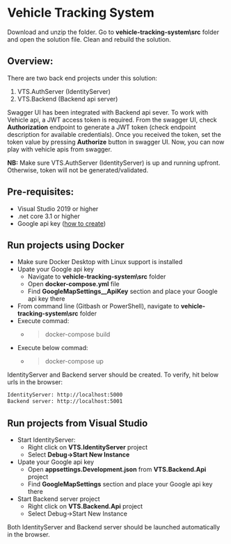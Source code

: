 # Vehicle Tracking System
Download and unzip the folder. Go to **vehicle-tracking-system\src** folder and open the solution file. Clean and rebuild the solution.

## Overview:
There are two back end projects under this solution:
1. VTS.AuthServer (IdentityServer)
2. VTS.Backend (Backend api server)

Swagger UI has been integrated with Backend api sever. To work with Vehicle api, a JWT access token is required. From the swagger UI, check **Authorization** endpoint to generate a JWT token (check endpoint description for available credentials). Once you received the token, set the token value by pressing **Authorize** button in swagger UI. Now, you can now play with vehicle apis from swagger.

**NB:** Make sure VTS.AuthServer (IdentityServer) is up and running upfront. Otherwise, token will not be generated/validated.

## Pre-requisites:
- Visual Studio 2019 or higher
- .net core 3.1 or higher
- Google api key ([how to create](https://developers.google.com/maps/documentation/maps-static/get-api-key))

## Run projects using Docker
+ Make sure Docker Desktop with Linux support is installed
+ Upate your Google api key
  * Navigate to **vehicle-tracking-system\src** folder
  * Open **docker-compose.yml** file
  * Find **GoogleMapSettings__ApiKey** section and place your Google api key there
+ From command line (Gitbash or PowerShell), navigate to **vehicle-tracking-system\src** folder
+ Execute commad: 
  * > docker-compose build
+ Execute below commad:
  * > docker-compose up

IdentityServer and Backend server should be created. To verify, hit below urls in the browser:
```sh
IdentityServer: http://localhost:5000
Backend server: http://localhost:5001
```

## Run projects from Visual Studio
+ Start IdentityServer:
    * Right click on **VTS.IdentityServer** project
    * Select **Debug->Start New Instance**
+ Upate your Google api key
  * Open **appsettings.Development.json** from **VTS.Backend.Api** project
  * Find **GoogleMapSettings** section and place your Google api key there
+ Start Backend server project
    * Right click on **VTS.Backend.Api** project
    * Select Debug->Start New Instance

Both IdentityServer and Backend server should be launched automatically in the browser.
